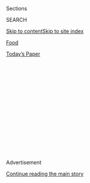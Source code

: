 <div id="app">

<div>

<div>

<div>

<div class="NYTAppHideMasthead css-1q2w90k e1suatyy0">

<div class="section css-ui9rw0 e1suatyy2">

<div class="css-eph4ug er09x8g0">

<div class="css-6n7j50">

</div>

<span class="css-1dv1kvn">Sections</span>

<div class="css-10488qs">

<span class="css-1dv1kvn">SEARCH</span>

</div>

[Skip to content](#site-content)[Skip to site
index](#site-index)

</div>

<div id="masthead-section-label" class="css-1wr3we4 eaxe0e00">

[Food](https://www.nytimes3xbfgragh.onion/section/food)

</div>

<div class="css-10698na e1huz5gh0">

</div>

</div>

<div id="masthead-bar-one" class="section hasLinks css-15hmgas e1csuq9d3">

<div class="css-uqyvli e1csuq9d0">

</div>

<div class="css-1uqjmks e1csuq9d1">

</div>

<div class="css-9e9ivx">

[](https://myaccount.nytimes3xbfgragh.onion/auth/login?response_type=cookie&client_id=vi)

</div>

<div class="css-1bvtpon e1csuq9d2">

[Today’s
Paper](https://www.nytimes3xbfgragh.onion/section/todayspaper)

</div>

</div>

</div>

</div>

<div data-aria-hidden="false">

<div id="site-content" data-role="main">

<div>

<div class="css-1aor85t" style="opacity:0.000000001;z-index:-1;visibility:hidden">

<div class="css-1hqnpie">

<div class="css-epjblv">

<span class="css-17xtcya">[Food](/section/food)</span><span class="css-x15j1o">|</span><span class="css-fwqvlz">April
Bloomfield Breaks Her Silence About Harassment at Her Restaurants
</span>

</div>

<div class="css-k008qs">

<div class="css-1iwv8en">

<span class="css-18z7m18"></span>

<div>

</div>

</div>

<span class="css-1n6z4y">https://nyti.ms/2Ad9yB5</span>

<div class="css-1705lsu">

<div class="css-4xjgmj">

<div class="css-4skfbu" data-role="toolbar" data-aria-label="Social Media Share buttons, Save button, and Comments Panel with current comment count" data-testid="share-tools">

  - 
  - 
  - 
  - 
    
    <div class="css-6n7j50">
    
    </div>

  - 
  - 

</div>

</div>

</div>

</div>

</div>

</div>

<div id="NYT_TOP_BANNER_REGION" class="css-13pd83m">

</div>

<div id="top-wrapper" class="css-1sy8kpn">

<div id="top-slug" class="css-l9onyx">

Advertisement

</div>

[Continue reading the main
story](#after-top)

<div class="ad top-wrapper" style="text-align:center;height:100%;display:block;min-height:250px">

<div id="top" class="place-ad" data-position="top" data-size-key="top">

</div>

</div>

<div id="after-top">

</div>

</div>

<div>

<div id="sponsor-wrapper" class="css-1hyfx7x">

<div id="sponsor-slug" class="css-19vbshk">

Supported by

</div>

[Continue reading the main
story](#after-sponsor)

<div id="sponsor" class="ad sponsor-wrapper" style="text-align:center;height:100%;display:block">

</div>

<div id="after-sponsor">

</div>

</div>

<div class="css-186x18t">

</div>

<div class="css-1vkm6nb ehdk2mb0">

# April Bloomfield Breaks Her Silence About Harassment at Her Restaurants

</div>

The Spotted Pig chef finally speaks about her role in the abuse scandal
that has enveloped her and her partner, Ken Friedman.

<div class="css-79elbk" data-testid="photoviewer-wrapper">

<div class="css-z3e15g" data-testid="photoviewer-wrapper-hidden">

</div>

<div class="css-1a48zt4 ehw59r15" data-testid="photoviewer-children">

![<span class="css-16f3y1r e13ogyst0" data-aria-hidden="true">April
Bloomfield, a Michelin-starred British chef, is accused of doing nothing
to prevent abuse by her business partner, Ken
Friedman.</span><span class="css-cnj6d5 e1z0qqy90" itemprop="copyrightHolder"><span class="css-1ly73wi e1tej78p0">Credit...</span><span><span>Alex
Welsh for The New York
Times</span></span></span>](https://static01.graylady3jvrrxbe.onion/images/2018/10/17/dining/17Bloomfield1/merlin_145011669_0c4ce04e-a06f-4ac7-9036-00585dfb8460-articleLarge.jpg?quality=75&auto=webp&disable=upscale)

</div>

</div>

<div class="css-18e8msd">

<div class="css-pdw9fk epjyd6m0">

<div class="css-1txwxcy ey68jwv0" data-aria-hidden="true">

[![Julia
Moskin](https://static01.graylady3jvrrxbe.onion/images/2018/09/25/multimedia/author-julia-moskin/author-julia-moskin-thumbLarge.png
"Julia Moskin")](https://www.nytimes3xbfgragh.onion/by/julia-moskin)[![Kim
Severson](https://static01.graylady3jvrrxbe.onion/images/2018/06/13/multimedia/author-kim-severson/author-kim-severson-thumbLarge.jpg
"Kim Severson")](https://www.nytimes3xbfgragh.onion/by/kim-severson)

</div>

<div class="css-1baulvz">

By [<span class="css-1baulvz" itemprop="name">Julia
Moskin</span>](https://www.nytimes3xbfgragh.onion/by/julia-moskin) and
[<span class="css-1baulvz last-byline" itemprop="name">Kim
Severson</span>](https://www.nytimes3xbfgragh.onion/by/kim-severson)

</div>

</div>

  - Oct. 16,
    2018

  - 
    
    <div class="css-4xjgmj">
    
    <div class="css-d8bdto" data-role="toolbar" data-aria-label="Social Media Share buttons, Save button, and Comments Panel with current comment count" data-testid="share-tools">
    
      - 
      - 
      - 
      - 
        
        <div class="css-6n7j50">
        
        </div>
    
      - 
      - 
    
    </div>
    
    </div>

</div>

</div>

<div class="section meteredContent css-1r7ky0e" name="articleBody" itemprop="articleBody">

<div class="css-1fanzo5 StoryBodyCompanionColumn">

<div class="css-53u6y8">

April Bloomfield sat with feet planted on the floor of a Manhattan hotel
room, head down, grimly staring at her hands, which she twisted together
until her knuckles turned white.

She fell silent for long stretches, trying to explain how she — one of
the best-known chefs in the United States — came to be the first woman
in the culinary world accused of victimizing other women since the
\#MeToo movement exploded.

In a [New York Times
article](https://www.nytimes3xbfgragh.onion/2017/12/12/dining/ken-friedman-sexual-harassment.html)
last December, more than two dozen people who had worked at her
restaurants described a longstanding pattern of [sexual
harassment](https://www.nytimes3xbfgragh.onion/2018/08/20/dining/mario-batali-spotted-pig.html)
and verbal abuse by Ken Friedman, her business partner. Some said she
knew about his behavior, which included groping employees and pressuring
them for sex, and did nothing to prevent it.

In an instant, Ms. Bloomfield, a
[Michelin-starred](https://guide.michelin.com/us/new-york/spotted-pig/restaurant)
British chef who had built seven thriving restaurants over decades of
work, including the celebrated [Spotted
Pig](https://www.thespottedpig.com/#home) in the West Village, watched
her world break apart.

</div>

</div>

<div class="css-1fanzo5 StoryBodyCompanionColumn">

<div class="css-53u6y8">

Mr. Friedman, who has disputed some accusations but apologized for
behavior that he called “abrasive, rude and frankly wrong,” immediately
stepped away from all business operations but kept his six-figure
salary. She had the job of managing the rage and distress of hundreds of
current and former employees, and keeping the restaurants going.

Ms. Bloomfield said nothing in public except for a few stiffly worded
[apologies](https://www.instagram.com/p/BcqnG7hhWsW/?utm_source=ig_embed)
that were widely criticized as inadequate. Lawyers advised silence while
she and Mr. Friedman negotiated the breakup of their restaurant group,
which has yet to be completed.

But silence, she has come to understand, inflicts its own damage. After
months of requests from The Times, she agreed to be interviewed because
she wants to add her voice to the narrative, and start to rebuild her
reputation.

In a penthouse suite at the sleek James hotel in NoMad, Ms. Bloomfield,
44, recently sat for hours going over what happened, flanked by her wife
and her publicist. She said she now understands that her past silence
contributed to the sexual and emotional harassment of people she should
have protected.

“I failed a lot of people,” she said. “That’s on my shoulders.”

At the same time, Ms. Bloomfield, like her supporters and some former
employees, said she was a casualty herself — of her own naïveté,
premature success and a manipulative business partner with whom she
became so entangled that for years she could see no way out.

</div>

</div>

<div class="css-1fanzo5 StoryBodyCompanionColumn">

<div class="css-53u6y8">

“I felt like I was in a position where he held all the cards,” she said
of Mr. Friedman, 59. “He had so much control, and he was so dominant and
powerful, that I didn’t feel like if I stepped away that I would
survive.”

She knows, too, that because she benefited from the partnership for
years, what she says about its dysfunction now may not be believed.

Indeed, several former employees declined to be interviewed for this
article, saying they did not want to contribute to any narrative that
might appear to offer her redemption. Others said Ms. Bloomfield herself
was such a harsh and demanding boss that they simply didn’t believe she
was afraid of Mr. Friedman.

“She could be scary and intimidating,” said Katy Severson, a chef who
worked under Ms. Bloomfield at the Spotted Pig for four years. “She did
lose her temper, especially with people who didn’t care enough about the
food.”

But Ms. Severson, like other employees, said she believed Ms.
Bloomfield’s behavior was motivated by perfectionism, while Mr.
Friedman was simply aggressive and volatile.

“I did feel like she truly cared and wanted me to be a better chef,” she
said.

</div>

</div>

<div class="css-79elbk" data-testid="photoviewer-wrapper">

<div class="css-z3e15g" data-testid="photoviewer-wrapper-hidden">

</div>

<div class="css-1a48zt4 ehw59r15" data-testid="photoviewer-children">

![<span class="css-16f3y1r e13ogyst0" data-aria-hidden="true">Mr.
Friedman and Ms. Bloomfield outside the Spotted Pig in the early days.
When she arrived from England in 2003, she had never been to the United
States and had never run a restaurant.
</span><span class="css-cnj6d5 e1z0qqy90" itemprop="copyrightHolder"><span class="css-1ly73wi e1tej78p0">Credit...</span><span>David
Howells/Corbis, via Getty
Images</span></span>](https://static01.graylady3jvrrxbe.onion/images/2018/10/17/dining/17Bloomfield2/merlin_131167697_6cadce6c-7b4b-4021-980d-96d21dcc0ec2-articleLarge.jpg?quality=75&auto=webp&disable=upscale)

</div>

</div>

<div class="css-1fanzo5 StoryBodyCompanionColumn">

<div class="css-53u6y8">

In her interview, Ms. Bloomfield broke down in tears once: when she
acknowledged the distance between the leader she had hoped to be and the
leader she became.

</div>

</div>

<div class="css-1fanzo5 StoryBodyCompanionColumn">

<div class="css-53u6y8">

At [the River Café](http://www.rivercafe.co.uk/), the London restaurant
where she acquired her most significant culinary training, she had
learned that it was possible to run a kitchen with civility and respect.
But she said that seemed impossible in her own kitchens — partly because
of the restaurant group’s rapid expansion (eight restaurants on two
coasts in 13 years) and constant turnover, but also because of her quick
temper and untamable perfectionism.

“I have had many moments of anger and frustration in the kitchen,” she
said. “It’s an intense place to be, for me and for anyone there with me.
And sometimes that’s gotten in the way, and it’s hurt many people.”

Ms. Bloomfield described the arc of her career in America, when she got
a call (via [Jamie Oliver](https://www.jamieoliver.com/)) about a job
opportunity in New York 15 years ago, through the moment last year when
she said she read to her horror, in the Times article, that the Spotted
Pig’s third-floor party space was known to some people as “the rape
room.”

Ms. Bloomfield arrived in New York in 2003 after a full-court press by
Mr. Friedman, who had decided to open a British-style gastro pub in the
West Village, and by his friend and investor Mario Batali, whom several
women have accused of [sexual
harassment](https://www.nytimes3xbfgragh.onion/2017/12/11/dining/mario-batali-sexual-misconduct.html)
(and in two cases, [sexual
assault](https://www.nytimes3xbfgragh.onion/2018/05/21/dining/mario-batali-sexual-assault.html))
at the Spotted Pig and other restaurants. (Mr. Batali has said his
“behavior was wrong” and left daily operations of his restaurants, but
[denied](https://www.nytimes3xbfgragh.onion/2018/05/21/dining/mario-batali-sexual-assault.html)
engaging in any nonconsensual sex.)

Mr. Friedman, although he had no restaurant experience, was brimming
with confidence and backed by celebrity investors like Jay-Z. Ms.
Bloomfield was a 28-year-old unknown from Birmingham, England, who had
never been to the United States and never been in charge of a kitchen.
“It’s hard to believe now how ignorant I was then,” she said.

Her introduction to Mr. Friedman’s vindictive side came, she said, as
they prepared to open the Spotted Pig and she expressed a mild dislike
for some framed posters on the restaurant’s walls. He exploded in anger,
threatening to have her work visa revoked if she criticized his taste
again, she said. (Since the Spotted Pig was her sponsor, she would have
lost her ability to legally work in the United States if she were fired.
At that time, she was an employee, not a partner.)

</div>

</div>

<div class="css-1fanzo5 StoryBodyCompanionColumn">

<div class="css-53u6y8">

Through a representative, Mr. Friedman denied that he ever threatened
Ms. Bloomfield’s work visa. He added that he was “personally dismayed by
Ms. Bloomfield’s unwarranted and false attacks,” and that he planned to
comment further
soon.

</div>

</div>

<div class="css-79elbk" data-testid="photoviewer-wrapper">

<div class="css-z3e15g" data-testid="photoviewer-wrapper-hidden">

</div>

<div class="css-1a48zt4 ehw59r15" data-testid="photoviewer-children">

<div class="css-1xdhyk6 erfvjey0">

<span class="css-1ly73wi e1tej78p0">Image</span>

<div class="css-zjzyr8">

<div data-testid="lazyimage-container" style="height:257.77777777777777px">

</div>

</div>

</div>

<span class="css-16f3y1r e13ogyst0" data-aria-hidden="true">Mr.
Friedman, who had worked in the music industry, knew how to draw people
in. The Spotted Pig, seen here in 2006, was perpetually crowded.
</span><span class="css-cnj6d5 e1z0qqy90" itemprop="copyrightHolder"><span class="css-1ly73wi e1tej78p0">Credit...</span><span>Alex
di Suvero for The New York Times</span></span>

</div>

</div>

<div class="css-1fanzo5 StoryBodyCompanionColumn">

<div class="css-53u6y8">

Ms. Bloomfield said she realized early on that to survive in this new
job, she needed an old kitchen skill: the ability to appear tough, harsh
and thick-skinned. She, like most chefs at the time, had been trained in
restaurant kitchens where shouting, sexism and slashing insults were the
norm.

“I had never heard of H.R.,” she said, referring to company
human-resources operations. “It just didn’t exist in the world I came
from.”

Inside, she recalled, she was terrified of being branded a failure in
the restaurant industry, and convinced that Mr. Friedman had the power
to make that happen. She said Mr. Friedman frequently told her that he
was the reason she had become famous and wealthy, and that he could undo
her success with a few phone calls. (Several people have said that Mr.
Friedman often retaliated against former employees by trying to prevent
them from getting jobs in other restaurants.)

Mr. Friedman had worked in the music industry for years, and knew how to
pull a crowd. The night the Spotted Pig opened in 2004, there was a line
around the block. “At the time, I couldn’t understand how that
happened,” Ms. Bloomfield said.

For the first two years, the ill-equipped kitchen felt to her like a war
zone. “All I could think of to do was cook faster, and I realize now I
wasn’t doing what I should have done: gather all the tools I needed to
be a leader,” she said. The crowds and the pressure on her only
intensified as the Spotted Pig won a Michelin star, and as the partners
opened new restaurants like the John Dory and the Breslin.

They informally carved up the responsibilities: In general, Ms.
Bloomfield was in charge of everything to do with food, and Mr. Friedman
handled everything to do with guests. Each kept well away from the
other’s staff and sphere of influence. This pattern set the stage for
more than a decade of secrets and silence.

</div>

</div>

<div class="css-1fanzo5 StoryBodyCompanionColumn">

<div class="css-53u6y8">

Ms. Bloomfield said that at the beginning, Mr. Friedman’s staff — hosts,
servers, bartenders — seemed happy to work at the Spotted Pig. “They
were making good money, they worked hard and then they got to sit down
and drink and party with the boss and his friends,” she said.

As the number of employees increased, so did the chaos in Mr. Friedman’s
orbit. Apart from the pattern of sexual harassment, dozens of employees
say he constantly berated them for minor infractions, fired and rehired
them at whim, and created a toxic atmosphere of fear and uncertainty.

Ms. Bloomfield said she knew about some of Mr. Friedman’s inappropriate
behavior with female staff members because much of it took place
publicly: hugging and flirting were routine. She knew that the third
floor was a place where Mr. Friedman’s friends and guests indulged in
alcohol, drugs, and inappropriate behavior, but said she never knew of
incidents there that were coercive or physically abusive.

She said she was not told about episodes in which women employees said
Mr. Friedman groped and kissed them, persuaded them to get into his car
and tried to touch their breasts, and asked them to send him nude
pictures. She said the staff, at Mr. Friedman’s direction, also
concealed the extent of his offenses from her. (Multiple employees
confirmed this; others said they did not inform Ms. Bloomfield because
they believed she didn’t want to know.)

Still, Ms. Bloomfield was told about some serious incidents, and said
she also confronted Mr. Friedman many times about his unprofessional
behavior and verbal abuse.

“I would tell him that we need to be a better company and that we need
to treat our staff well and that he needed to stop,” she said. “I
thought I could change him. I thought if I was talking to him more and
guided him, he would learn because I was the professional one, I was
trying to teach him the way of the industry.”

(Mr. Friedman, through a representative, confirmed that he and Ms.
Bloomfield had discussions of this nature, but that they also included
employees’ complaints about “Ms. Bloomfield’s erratic behavior and
verbal
abuse.”)

</div>

</div>

<div class="css-79elbk" data-testid="photoviewer-wrapper">

<div class="css-z3e15g" data-testid="photoviewer-wrapper-hidden">

</div>

<div class="css-1a48zt4 ehw59r15" data-testid="photoviewer-children">

<div class="css-1xdhyk6 erfvjey0">

<span class="css-1ly73wi e1tej78p0">Image</span>

<div class="css-zjzyr8">

<div data-testid="lazyimage-container" style="height:258.4222222222222px">

</div>

</div>

</div>

<span class="css-16f3y1r e13ogyst0" data-aria-hidden="true">Ms.
Bloomfield, left, with Michelle Petrulio, a chef who worked for the
company on and off for 10
years.</span><span class="css-cnj6d5 e1z0qqy90" itemprop="copyrightHolder"><span class="css-1ly73wi e1tej78p0">Credit...</span><span>Liz
Barclay for The New York Times</span></span>

</div>

</div>

<div class="css-1fanzo5 StoryBodyCompanionColumn">

<div class="css-53u6y8">

He would agree and promise to do better, she said, then continue as if
nothing had happened. And despite the ever-increasing chaos around her
and the rising distress of the staff, she would put her head down and
bury herself in the kitchen.

“It’s like I decided to control what I could control,” she said.

Those closest to her say it was a survival mechanism, not a heartless
act or a business decision. “She was not a person who was well-versed in
management,” said Michelle Petrulio, who worked for the partners on and
off for a decade, and was the company’s culinary director when news of
the harassment broke. “She was just as affected by Ken’s behavior as
everyone else. She didn’t feel strong in that relationship. She felt
fear.”

Many people confirmed that interpretation. Others scoffed at it, saying
it was impossible that Ms. Bloomfield, especially in recent years, did
not know how much power she had as a star chef.

Trish Nelson, a former server who said she experienced years of verbal
abuse from Ms. Bloomfield and sexual harassment from Mr. Friedman and
his friends at the Spotted Pig, including Mr. Batali, said Ms.
Bloomfield “has always been out for herself. She was a perpetrator in a
lot of this.”

She and others said Ms. Bloomfield wanted the fame and fortune that came
with being a successful chef and restaurateur, but none of the
management responsibility.

“We had a pretty good rapport, and I had a lot of respect for her,” said
Natalie Saibel, a longtime server who emailed a formal complaint in 2015
to Ms. Bloomfield that Mr. Friedman had groped her. Ms. Bloomfield
didn’t respond, passing the complaint to a manager, said Ms. Saibel,
who was fired soon afterward. “That’s why it was doubly shocking and
devastating that she did nothing to stop it.”

</div>

</div>

<div class="css-1fanzo5 StoryBodyCompanionColumn">

<div class="css-53u6y8">

Ms. Nelson, Ms. Saibel and others said they had told Ms. Bloomfield
about Mr. Friedman’s sexual harassment, but the chef seemed unwilling to
get involved. They said that in the kitchen and in the dining room, the
message from both employers was: “Suck it up. If you can’t handle it,
you don’t deserve to work
here.”

</div>

</div>

<div class="css-79elbk" data-testid="photoviewer-wrapper">

<div class="css-z3e15g" data-testid="photoviewer-wrapper-hidden">

</div>

<div class="css-1a48zt4 ehw59r15" data-testid="photoviewer-children">

<div class="css-1xdhyk6 erfvjey0">

<span class="css-1ly73wi e1tej78p0">Image</span>

<div class="css-zjzyr8">

<div data-testid="lazyimage-container" style="height:276.46666666666664px">

</div>

</div>

</div>

<span class="css-16f3y1r e13ogyst0" data-aria-hidden="true">“I failed a
lot of people,” Ms. Bloomfield said. “That’s on my
shoulders.”</span><span class="css-cnj6d5 e1z0qqy90" itemprop="copyrightHolder"><span class="css-1ly73wi e1tej78p0">Credit...</span><span>Alex
Welsh for The New York Times</span></span>

</div>

</div>

<div class="css-1fanzo5 StoryBodyCompanionColumn">

<div class="css-53u6y8">

Ms. Bloomfield said she had tried countless times to hire a human
resources coordinator, so that she and Mr. Friedman would not be the
only recourse for aggrieved employees. When a coordinator was finally
hired in about 2014, she was let go within months — a decision by Mr.
Friedman that Ms. Bloomfield said she was not consulted or informed
about.

Finally, Ms. Bloomfield began exploring escape routes. She agreed to
open two restaurants in California, she said, in hopes that she could
put a continent between herself and Mr. Friedman. About two years ago,
she said, she began quietly consulting with lawyers and a few trusted
colleagues about how she might free herself.

“She didn’t talk about it very much — that’s April — but she had always
said it was a very tough relationship and not a very fair relationship,”
said Gavin Kaysen, a chef in Minneapolis and a longtime friend. But at a
dinner the two cooked together in October 2016, more than a year before
the Spotted Pig revelations, he said she had reached a new level of
despair.

“I’d never seen her so defeated in her life,” he said.

By then, even some of Ms. Bloomfield’s most trusted lieutenants and
loyal employees had begun to turn on her. They say she had made too many
promises that she couldn’t or didn’t keep: that she would right the ship
and stop staff turnover; that she would help them get the money and
recognition they deserved; that she would get Mr. Friedman to stop the
harassment.

Ms. Bloomfield should have known by then that Mr. Friedman would make it
impossible to keep those promises, said Ms. Petrulio, the culinary
director. “But it’s so simple to say now what she should have done
then.”

</div>

</div>

<div class="css-1fanzo5 StoryBodyCompanionColumn">

<div class="css-53u6y8">

The chef Traci Des Jardins, a friend of Ms. Bloomfield, said that early
in her own career, she had partnered with a powerful man to create an
acclaimed restaurant.

“Imagine how difficult it would be to be in partnership in your late 20s
when you are so naïve and really don’t know anything about business but
you have a burning desire to make great food,” Ms. Des Jardins said. “If
you walk away, you would have had to walk away from all the success and
a business you put your heart and soul into.”

She cautioned people not to brand Ms. Bloomfield as a collaborator
because of her reputation as a tough boss. For women in restaurant
kitchens in the 1990s, when both of them began cooking, it was the only
way to survive, she said.

“Being a disciplinarian and being tough in the kitchen does not make you
a tormentor.”

However the public ultimately views Ms. Bloomfield, her reputation is
scarred in ways that will inevitably affect her future. In June, she
[announced](https://www.nytimes3xbfgragh.onion/2018/06/06/dining/april-bloomfield-ken-friedman-split.html)
that she will retain control of the Breslin and the John Dory Oyster Bar
in New York’s Ace Hotel, Tosca Cafe in San Francisco and the Hearth &
Hound in Los Angeles. (Her new partner is a restaurant management
company that provides structures like a human resources department and
formal hiring and firing procedures.)

Mr. Friedman will keep the Spotted Pig. The fate of [White Gold
Butchers](https://www.nytimes3xbfgragh.onion/2017/02/07/dining/white-gold-butchers-review-april-bloomfield-restaurant.html),
which has been closed since August, is unclear. Last week, GFI
Hospitality, the developer of New York’s Ace Hotel, sued Mr. Friedman
for $5 million in damages, financial “misfeasance” and back rent
connected to the Breslin and the John Dory Oyster Bar.

Meanwhile, Ms. Bloomfield has begun psychotherapy, is receiving
executive coaching, and has repeatedly gathered her current restaurant
staff in order to listen, reassure and apologize. (Through a
representative, Mr. Friedman said that he also has spent time this past
year in therapy, and that he has been “listening, thinking and learning
from this experience.”)

Ms. Bloomfield has reached out to several chefs for advice too. Tom
Colicchio said he told her, “You have to do the hard work, and that
doesn’t mean put your head down and make good food. This is different
work.”

</div>

</div>

<div class="css-1fanzo5 StoryBodyCompanionColumn">

<div class="css-53u6y8">

But a big hurdle remains: contacting Mr. Friedman’s victims, who have
become bitter as her silence stretched out for months.

“These women have been hurting and I feel horrified that I’ve done wrong
by them,” she said. “I know I need to hear what happened to them.”

She plans to start reaching out soon, she said.

</div>

</div>

<div>

</div>

</div>

<div>

</div>

<div>

</div>

<div>

</div>

<div>

<div id="bottom-wrapper" class="css-1ede5it">

<div id="bottom-slug" class="css-l9onyx">

Advertisement

</div>

[Continue reading the main
story](#after-bottom)

<div id="bottom" class="ad bottom-wrapper" style="text-align:center;height:100%;display:block;min-height:90px">

</div>

<div id="after-bottom">

</div>

</div>

</div>

</div>

</div>

## Site Index

<div>

</div>

## Site Information Navigation

  - [© <span>2020</span> <span>The New York Times
    Company</span>](https://help.nytimes3xbfgragh.onion/hc/en-us/articles/115014792127-Copyright-notice)

<!-- end list -->

  - [NYTCo](https://www.nytco.com/)
  - [Contact
    Us](https://help.nytimes3xbfgragh.onion/hc/en-us/articles/115015385887-Contact-Us)
  - [Work with us](https://www.nytco.com/careers/)
  - [Advertise](https://nytmediakit.com/)
  - [T Brand Studio](http://www.tbrandstudio.com/)
  - [Your Ad
    Choices](https://www.nytimes3xbfgragh.onion/privacy/cookie-policy#how-do-i-manage-trackers)
  - [Privacy](https://www.nytimes3xbfgragh.onion/privacy)
  - [Terms of
    Service](https://help.nytimes3xbfgragh.onion/hc/en-us/articles/115014893428-Terms-of-service)
  - [Terms of
    Sale](https://help.nytimes3xbfgragh.onion/hc/en-us/articles/115014893968-Terms-of-sale)
  - [Site
    Map](https://spiderbites.nytimes3xbfgragh.onion)
  - [Help](https://help.nytimes3xbfgragh.onion/hc/en-us)
  - [Subscriptions](https://www.nytimes3xbfgragh.onion/subscription?campaignId=37WXW)

</div>

</div>

</div>

</div>

